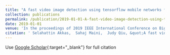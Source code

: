 ```yaml
---
title: "A fast video image detection using tensorflow mobile networks for racing cars"
collection: publications
permalink: /publication/2019-01-01-A-fast-video-image-detection-using-tensorflow-mobile-networks-for-racing-cars
date: 2019-01-01
venue: 'In the proceedings of 2019 IEEE International Conference on Big Data (Big Data)'
citation: ' Selahattin Akkas,  Sahaj Maini,  Judy Qiu, &quot;A fast video image detection using tensorflow mobile networks for racing cars.&quot; In the proceedings of 2019 IEEE International Conference on Big Data (Big Data), 2019.'
---
```

Use [Google Scholar](https://scholar.google.com/scholar?q=A+fast+video+image+detection+using+tensorflow+mobile+networks+for+racing+cars){:target="_blank"} for full citation